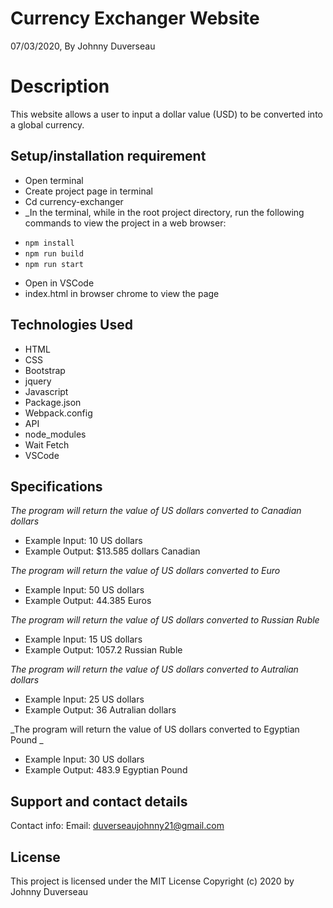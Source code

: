 # Currency Exchanger Website
 07/03/2020, By Johnny Duverseau
# Description
This website allows a user to input a dollar value (USD) to be converted into a global currency.
## Setup/installation requirement
- Open terminal
- Create project page in terminal
- Cd currency-exchanger
- _In the terminal, while in the root project directory, run the following commands to view the project in a web browser:
* `npm install`
* `npm run build`
* `npm run start`
- Open in VSCode 
- index.html in browser chrome to view the page
## Technologies Used
- HTML
- CSS
- Bootstrap
- jquery
- Javascript
- Package.json
- Webpack.config
- API
- node_modules
- Wait Fetch
- VSCode
## Specifications
_The program will return the value of US dollars converted to Canadian dollars_
* Example Input: 10 US dollars
* Example Output: $13.585 dollars Canadian

_The program will return the value of US dollars converted to Euro_
* Example Input: 50 US dollars
* Example Output: 44.385 Euros

_The program will return the value of US dollars converted to Russian Ruble_
* Example Input: 15 US dollars
* Example Output:  1057.2 Russian Ruble

_The program will return the value of US dollars converted to Autralian dollars_
* Example Input: 25  US dollars
* Example Output: 36 Autralian dollars

_The program will return the value of US dollars converted to Egyptian Pound _
* Example Input: 30 US dollars
* Example Output: 483.9 Egyptian Pound

## Support and contact details
Contact info: Email: duverseaujohnny21@gmail.com

## License
This project is licensed under the MIT License
Copyright (c)  2020 by Johnny Duverseau

